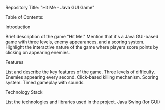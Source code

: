 Repository Title:
"Hit Me - Java GUI Game"

Table of Contents:

Introduction

Brief description of the game "Hit Me."
Mention that it's a Java GUI-based game with three levels, enemy appearances, and a scoring system.
Highlight the interactive nature of the game where players score points by clicking on appearing enemies.

Features

List and describe the key features of the game.
Three levels of difficulty.
Enemies appearing every second.
Click-based killing mechanism.
Scoring system.
Timed gameplay with sounds.

Technology Stack

List the technologies and libraries used in the project.
Java
Swing (for GUI)
